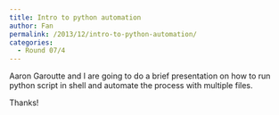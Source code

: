 ```yaml
---
title: Intro to python automation
author: Fan
permalink: /2013/12/intro-to-python-automation/
categories:
  - Round 07/4
---
```

Aaron Garoutte and I are going to do a brief presentation on how to run python script in shell and automate the process with multiple files.

Thanks!
